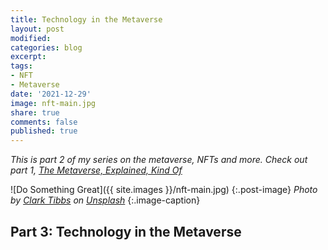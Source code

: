 ```yaml
---
title: Technology in the Metaverse
layout: post
modified: 
categories: blog
excerpt: 
tags:
- NFT
- Metaverse
date: '2021-12-29'
image: nft-main.jpg
share: true
comments: false
published: true
---
```


*This is part 2 of my series on the metaverse, NFTs and more. Check out part 1, [The Metaverse, Explained, Kind Of](https://www.johndehavilland.com/blog/2021/10/27/metaverse-explained.html)*

![Do Something Great]({{ site.images }}/nft-main.jpg)
{:.post-image}
*Photo by <a href="https://unsplash.com/@clarktibbs?utm_source=unsplash&utm_medium=referral&utm_content=creditCopyText">Clark Tibbs</a> on <a href="https://unsplash.com/s/photos/future?utm_source=unsplash&utm_medium=referral&utm_content=creditCopyText">Unsplash</a>*
{:.image-caption}

## Part 3: Technology in the Metaverse